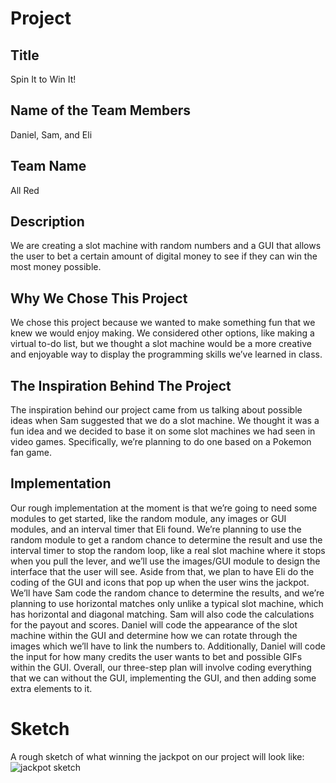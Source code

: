 # Project

## Title
Spin It to Win It!

## Name of the Team Members
Daniel, Sam, and Eli

## Team Name
All Red

## Description
We are creating a slot machine with random numbers and a GUI that allows the user to bet a certain amount of digital money to see if they can win the most money possible.

## Why We Chose This Project
We chose this project because we wanted to make something fun that we knew we would enjoy making. We considered other options, like making a virtual to-do list, but we thought a slot machine would be a more creative and enjoyable way to display the programming skills we’ve learned in class.

## The Inspiration Behind The Project
The inspiration behind our project came from us talking about possible ideas when Sam suggested that we do a slot machine. We thought it was a fun idea and we decided to base it on some slot machines we had seen in video games. Specifically, we’re planning to do one based on a Pokemon fan game.

## Implementation
Our rough implementation at the moment is that we’re going to need some modules to get started, like the random module, any images or GUI modules, and an interval timer that Eli found. We’re planning to use the random module to get a random chance to determine the result and use the interval timer to stop the random loop, like a real slot machine where it stops when you pull the lever, and we’ll use the images/GUI module to design the interface that the user will see. Aside from that, we plan to have Eli do the coding of the GUI and icons that pop up when the user wins the jackpot. We’ll have Sam code the random chance to determine the results, and we’re planning to use horizontal matches only unlike a typical slot machine, which has horizontal and diagonal matching. Sam will also code the calculations for the payout and scores. Daniel will code the appearance of the slot machine within the GUI and determine how we can rotate through the images which we’ll have to link the numbers to. Additionally, Daniel will code the input for how many credits the user wants to bet and possible GIFs within the GUI. Overall, our three-step plan will involve coding everything that we can without the GUI, implementing the GUI, and then adding some extra elements to it.

# Sketch
A rough sketch of what winning the jackpot on our project will look like:
![jackpot sketch](https://github.com/mac-comp123-s24-alhashim/project-03-daniel-sam-eli-final-project/assets/156964981/ddc582b9-d5f0-46f5-8c5b-a832b3dd9489)
